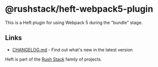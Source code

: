 # @rushstack/heft-webpack5-plugin

This is a Heft plugin for using Webpack 5 during the "bundle" stage.

## Links

- [CHANGELOG.md](
  https://github.com/microsoft/rushstack/blob/main/heft-plugins/heft-webpack5-plugin/CHANGELOG.md) - Find
  out what's new in the latest version

Heft is part of the [Rush Stack](https://rushstack.io/) family of projects.
